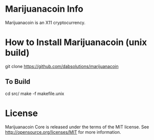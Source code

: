 
Marijuanacoin Info
===========================
Marijuanacoin is an X11 cryptocurrency.


How to Install Marijuanacoin (unix build)
===========================

git clone https://github.com/dabsolutions/marijuanacoin

To Build
--------

cd src/
make -f makefile.unix





License
===========================
Marijuanacoin Core is released under the terms of the MIT license. See http://opensource.org/licenses/MIT for more information.
